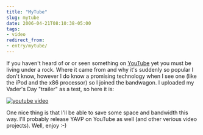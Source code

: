 ```yaml
---
title: "MyTube"
slug: mytube
date: 2006-04-21T08:10:38-05:00
tags:
- video
redirect_from:
- entry/mytube/
---
```

If you haven't heard of or or seen something on [YouTube](http://www.youtube.com/) yet you must be living under a rock. Where it came from and why it's suddenly so popular I don't know, however I do know a promising technology when I see one (like the iPod and the x86 processor) so I joined the bandwagon. I uploaded my Vader's Day "trailer" as a test, so here it is:

[![youtube video](https://img.youtube.com/vi/LkwPzYp0xb0/0.jpg)](https://www.youtube.com/watch?v=LkwPzYp0xb0&youtube-thumb)

One nice thing is that I'll be able to save some space and bandwidth this way. I'll probably release YAVP on YouTube as well (and other verious video projects). Well, enjoy :-)
